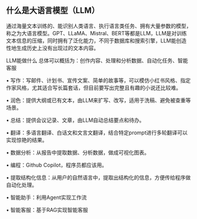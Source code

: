 ## 什么是大语言模型（LLM）

通过海量文本训练的、能识别人类语言、执行语言类任务、拥有大量参数的模型，称之为大语言模型。GPT、LLaMA、Mistral、BERT等都是LLM，LLM是对训练文本信息的压缩，同时拥有了泛化能力，不同于数据库和搜索引擎，LLM能创造性地生成历史上没有出现过的文本内容。

LLM能做什么
总体可以概括为：创作内容、处理和分析数据、自动化任务、智能客服

• 写作：写邮件、计划书、宣传文案、简单的故事等，可以模仿小红书风格、指定作家风格，尤其适合写长篇套话，但目前要写出完整且有趣的小说还比较难。

• 润色：提供大纲或已有文本，由LLM来扩写、改写，适用于洗稿、避免被查重等场景。

• 总结：提供会议记录、文章，由LLM自动总结要点和待办。

• 翻译：多语言翻译、白话文和文言文翻译，结合特定prompt进行多轮翻译可以实现惊艳的结果。

• 数据分析：从报告中提取数据、分析数据，做成可视化图表。

• 编程：Github Copilot，程序员都应该用。

• 提取结构化信息：从用户的自然语言中，提取出结构化的信息，方便传给程序做自动化处理。

• 智能助手：利用Agent实现工作流

• 智能客服：基于RAG实现智能客服

<!--stackedit_data:
eyJoaXN0b3J5IjpbLTEwNDA3MDYzOTJdfQ==
-->